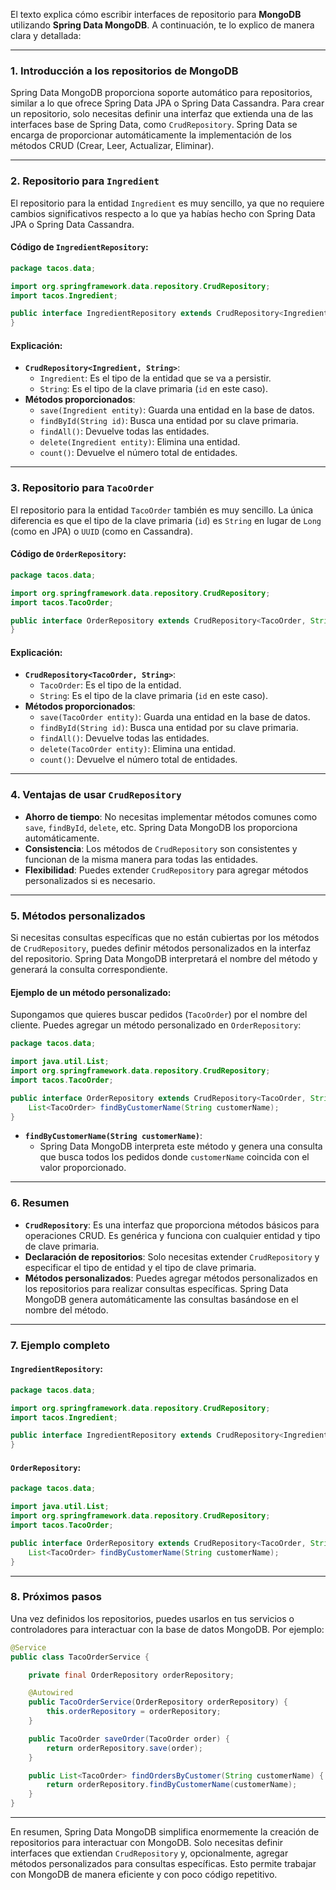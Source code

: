 El texto explica cómo escribir interfaces de repositorio para **MongoDB** utilizando **Spring Data MongoDB**. A continuación, te lo explico de manera clara y detallada:

---

### 1. **Introducción a los repositorios de MongoDB**

Spring Data MongoDB proporciona soporte automático para repositorios, similar a lo que ofrece Spring Data JPA o Spring Data Cassandra. Para crear un repositorio, solo necesitas definir una interfaz que extienda una de las interfaces base de Spring Data, como `CrudRepository`. Spring Data se encarga de proporcionar automáticamente la implementación de los métodos CRUD (Crear, Leer, Actualizar, Eliminar).

---

### 2. **Repositorio para `Ingredient`**

El repositorio para la entidad `Ingredient` es muy sencillo, ya que no requiere cambios significativos respecto a lo que ya habías hecho con Spring Data JPA o Spring Data Cassandra.

#### Código de `IngredientRepository`:
```java
package tacos.data;

import org.springframework.data.repository.CrudRepository;
import tacos.Ingredient;

public interface IngredientRepository extends CrudRepository<Ingredient, String> {
}
```

#### Explicación:
- **`CrudRepository<Ingredient, String>`**:
    - `Ingredient`: Es el tipo de la entidad que se va a persistir.
    - `String`: Es el tipo de la clave primaria (`id` en este caso).
- **Métodos proporcionados**:
    - `save(Ingredient entity)`: Guarda una entidad en la base de datos.
    - `findById(String id)`: Busca una entidad por su clave primaria.
    - `findAll()`: Devuelve todas las entidades.
    - `delete(Ingredient entity)`: Elimina una entidad.
    - `count()`: Devuelve el número total de entidades.

---

### 3. **Repositorio para `TacoOrder`**

El repositorio para la entidad `TacoOrder` también es muy sencillo. La única diferencia es que el tipo de la clave primaria (`id`) es `String` en lugar de `Long` (como en JPA) o `UUID` (como en Cassandra).

#### Código de `OrderRepository`:
```java
package tacos.data;

import org.springframework.data.repository.CrudRepository;
import tacos.TacoOrder;

public interface OrderRepository extends CrudRepository<TacoOrder, String> {
}
```

#### Explicación:
- **`CrudRepository<TacoOrder, String>`**:
    - `TacoOrder`: Es el tipo de la entidad.
    - `String`: Es el tipo de la clave primaria (`id` en este caso).
- **Métodos proporcionados**:
    - `save(TacoOrder entity)`: Guarda una entidad en la base de datos.
    - `findById(String id)`: Busca una entidad por su clave primaria.
    - `findAll()`: Devuelve todas las entidades.
    - `delete(TacoOrder entity)`: Elimina una entidad.
    - `count()`: Devuelve el número total de entidades.

---

### 4. **Ventajas de usar `CrudRepository`**

- **Ahorro de tiempo**: No necesitas implementar métodos comunes como `save`, `findById`, `delete`, etc. Spring Data MongoDB los proporciona automáticamente.
- **Consistencia**: Los métodos de `CrudRepository` son consistentes y funcionan de la misma manera para todas las entidades.
- **Flexibilidad**: Puedes extender `CrudRepository` para agregar métodos personalizados si es necesario.

---

### 5. **Métodos personalizados**

Si necesitas consultas específicas que no están cubiertas por los métodos de `CrudRepository`, puedes definir métodos personalizados en la interfaz del repositorio. Spring Data MongoDB interpretará el nombre del método y generará la consulta correspondiente.

#### Ejemplo de un método personalizado:
Supongamos que quieres buscar pedidos (`TacoOrder`) por el nombre del cliente. Puedes agregar un método personalizado en `OrderRepository`:

```java
package tacos.data;

import java.util.List;
import org.springframework.data.repository.CrudRepository;
import tacos.TacoOrder;

public interface OrderRepository extends CrudRepository<TacoOrder, String> {
    List<TacoOrder> findByCustomerName(String customerName);
}
```

- **`findByCustomerName(String customerName)`**:
    - Spring Data MongoDB interpreta este método y genera una consulta que busca todos los pedidos donde `customerName` coincida con el valor proporcionado.

---

### 6. **Resumen**

- **`CrudRepository`**: Es una interfaz que proporciona métodos básicos para operaciones CRUD. Es genérica y funciona con cualquier entidad y tipo de clave primaria.
- **Declaración de repositorios**: Solo necesitas extender `CrudRepository` y especificar el tipo de entidad y el tipo de clave primaria.
- **Métodos personalizados**: Puedes agregar métodos personalizados en los repositorios para realizar consultas específicas. Spring Data MongoDB genera automáticamente las consultas basándose en el nombre del método.

---

### 7. **Ejemplo completo**

#### `IngredientRepository`:
```java
package tacos.data;

import org.springframework.data.repository.CrudRepository;
import tacos.Ingredient;

public interface IngredientRepository extends CrudRepository<Ingredient, String> {
}
```

#### `OrderRepository`:
```java
package tacos.data;

import java.util.List;
import org.springframework.data.repository.CrudRepository;
import tacos.TacoOrder;

public interface OrderRepository extends CrudRepository<TacoOrder, String> {
    List<TacoOrder> findByCustomerName(String customerName);
}
```

---

### 8. **Próximos pasos**

Una vez definidos los repositorios, puedes usarlos en tus servicios o controladores para interactuar con la base de datos MongoDB. Por ejemplo:

```java
@Service
public class TacoOrderService {

    private final OrderRepository orderRepository;

    @Autowired
    public TacoOrderService(OrderRepository orderRepository) {
        this.orderRepository = orderRepository;
    }

    public TacoOrder saveOrder(TacoOrder order) {
        return orderRepository.save(order);
    }

    public List<TacoOrder> findOrdersByCustomer(String customerName) {
        return orderRepository.findByCustomerName(customerName);
    }
}
```

---

En resumen, Spring Data MongoDB simplifica enormemente la creación de repositorios para interactuar con MongoDB. Solo necesitas definir interfaces que extiendan `CrudRepository` y, opcionalmente, agregar métodos personalizados para consultas específicas. Esto permite trabajar con MongoDB de manera eficiente y con poco código repetitivo.